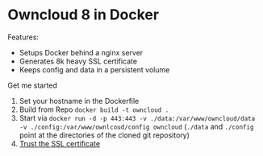 Owncloud 8 in Docker
====================

Features:
- Setups Docker behind a nginx server
- Generates 8k heavy SSL certificate
- Keeps config and data in a persistent volume

Get me started

1. Set your hostname in the Dockerfile
2. Build from Repo `docker build -t owncloud .`
3. Start via `docker run -d -p 443:443 -v ./data:/var/www/owncloud/data -v ./config:/var/www/ownlcoud/config owncloud` (`./data` and `./config` point at the directories of the cloned git repository)
4. [Trust the SSL certificate](http://stackoverflow.com/a/15076602/359326)
